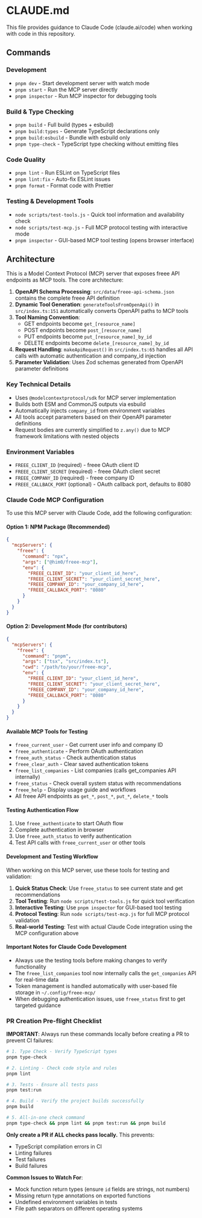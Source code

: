 # CLAUDE.md

This file provides guidance to Claude Code (claude.ai/code) when working with code in this repository.

## Commands

### Development
- `pnpm dev` - Start development server with watch mode
- `pnpm start` - Run the MCP server directly
- `pnpm inspector` - Run MCP inspector for debugging tools

### Build & Type Checking
- `pnpm build` - Full build (types + esbuild)
- `pnpm build:types` - Generate TypeScript declarations only
- `pnpm build:esbuild` - Bundle with esbuild only
- `pnpm type-check` - TypeScript type checking without emitting files

### Code Quality
- `pnpm lint` - Run ESLint on TypeScript files
- `pnpm lint:fix` - Auto-fix ESLint issues
- `pnpm format` - Format code with Prettier

### Testing & Development Tools
- `node scripts/test-tools.js` - Quick tool information and availability check
- `node scripts/test-mcp.js` - Full MCP protocol testing with interactive mode
- `pnpm inspector` - GUI-based MCP tool testing (opens browser interface)

## Architecture

This is a Model Context Protocol (MCP) server that exposes freee API endpoints as MCP tools. The core architecture:

1. **OpenAPI Schema Processing**: `src/data/freee-api-schema.json` contains the complete freee API definition
2. **Dynamic Tool Generation**: `generateToolsFromOpenApi()` in `src/index.ts:151` automatically converts OpenAPI paths to MCP tools
3. **Tool Naming Convention**:
   - GET endpoints become `get_[resource_name]`
   - POST endpoints become `post_[resource_name]`
   - PUT endpoints become `put_[resource_name]_by_id`
   - DELETE endpoints become `delete_[resource_name]_by_id`
4. **Request Handling**: `makeApiRequest()` in `src/index.ts:65` handles all API calls with automatic authentication and company_id injection
5. **Parameter Validation**: Uses Zod schemas generated from OpenAPI parameter definitions

### Key Technical Details
- Uses `@modelcontextprotocol/sdk` for MCP server implementation
- Builds both ESM and CommonJS outputs via esbuild
- Automatically injects `company_id` from environment variables
- All tools accept parameters based on their OpenAPI parameter definitions
- Request bodies are currently simplified to `z.any()` due to MCP framework limitations with nested objects

### Environment Variables
- `FREEE_CLIENT_ID` (required) - freee OAuth client ID
- `FREEE_CLIENT_SECRET` (required) - freee OAuth client secret
- `FREEE_COMPANY_ID` (required) - freee company ID
- `FREEE_CALLBACK_PORT` (optional) - OAuth callback port, defaults to 8080

### Claude Code MCP Configuration

To use this MCP server with Claude Code, add the following configuration:

#### Option 1: NPM Package (Recommended)
```json
{
  "mcpServers": {
    "freee": {
      "command": "npx",
      "args": ["@him0/freee-mcp"],
      "env": {
        "FREEE_CLIENT_ID": "your_client_id_here",
        "FREEE_CLIENT_SECRET": "your_client_secret_here",
        "FREEE_COMPANY_ID": "your_company_id_here",
        "FREEE_CALLBACK_PORT": "8080"
      }
    }
  }
}
```

#### Option 2: Development Mode (for contributors)
```json
{
  "mcpServers": {
    "freee": {
      "command": "pnpm",
      "args": ["tsx", "src/index.ts"],
      "cwd": "/path/to/your/freee-mcp",
      "env": {
        "FREEE_CLIENT_ID": "your_client_id_here",
        "FREEE_CLIENT_SECRET": "your_client_secret_here",
        "FREEE_COMPANY_ID": "your_company_id_here",
        "FREEE_CALLBACK_PORT": "8080"
      }
    }
  }
}
```

#### Available MCP Tools for Testing
- `freee_current_user` - Get current user info and company ID
- `freee_authenticate` - Perform OAuth authentication
- `freee_auth_status` - Check authentication status
- `freee_clear_auth` - Clear saved authentication tokens
- `freee_list_companies` - List companies (calls get_companies API internally)
- `freee_status` - Check overall system status with recommendations
- `freee_help` - Display usage guide and workflows
- All freee API endpoints as `get_*`, `post_*`, `put_*`, `delete_*` tools

#### Testing Authentication Flow
1. Use `freee_authenticate` to start OAuth flow
2. Complete authentication in browser
3. Use `freee_auth_status` to verify authentication
4. Test API calls with `freee_current_user` or other tools

#### Development and Testing Workflow
When working on this MCP server, use these tools for testing and validation:

1. **Quick Status Check**: Use `freee_status` to see current state and get recommendations
2. **Tool Testing**: Run `node scripts/test-tools.js` for quick tool verification
3. **Interactive Testing**: Use `pnpm inspector` for GUI-based tool testing
4. **Protocol Testing**: Run `node scripts/test-mcp.js` for full MCP protocol validation
5. **Real-world Testing**: Test with actual Claude Code integration using the MCP configuration above

#### Important Notes for Claude Code Development
- Always use the testing tools before making changes to verify functionality
- The `freee_list_companies` tool now internally calls the `get_companies` API for real-time data
- Token management is handled automatically with user-based file storage in `~/.config/freee-mcp/`
- When debugging authentication issues, use `freee_status` first to get targeted guidance

### PR Creation Pre-flight Checklist

**IMPORTANT**: Always run these commands locally before creating a PR to prevent CI failures:

```bash
# 1. Type Check - Verify TypeScript types
pnpm type-check

# 2. Linting - Check code style and rules
pnpm lint

# 3. Tests - Ensure all tests pass
pnpm test:run

# 4. Build - Verify the project builds successfully
pnpm build

# 5. All-in-one check command
pnpm type-check && pnpm lint && pnpm test:run && pnpm build
```

**Only create a PR if ALL checks pass locally.** This prevents:
- TypeScript compilation errors in CI
- Linting failures
- Test failures
- Build failures

**Common Issues to Watch For**:
- Mock function return types (ensure `id` fields are strings, not numbers)
- Missing return type annotations on exported functions
- Undefined environment variables in tests
- File path separators on different operating systems
